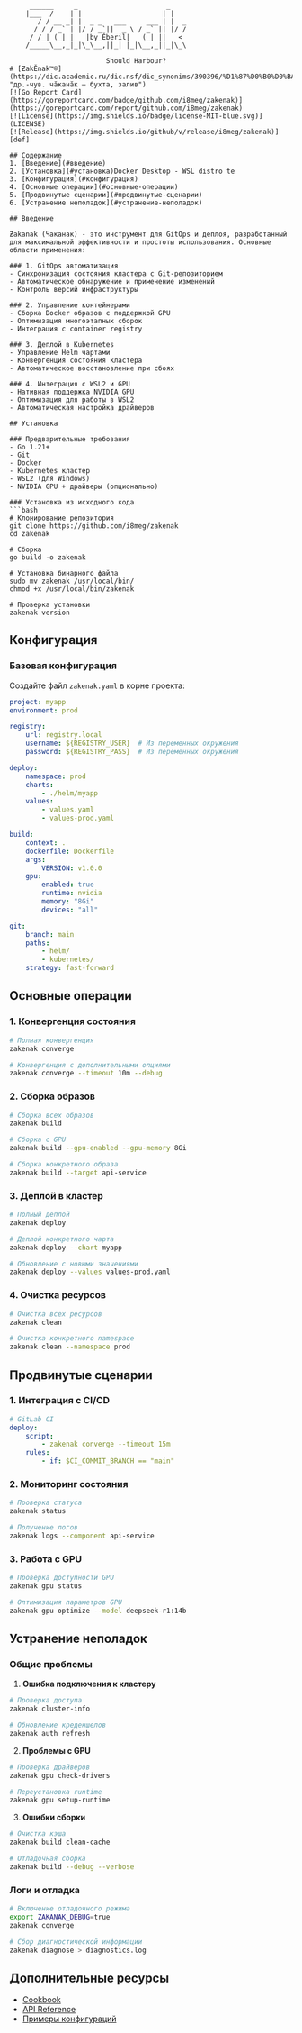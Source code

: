 ```ascii
	 ______     _                      _    
	|___  /    | |                    | |   
	   / / __ _| |  _ _   ___     ___ | |  _
	  / / / _` | |/ / _`||  _ \ / _` || |/ /
	 / /_| (_| |   |by_Ӗberil|   (_| ||   < 
	/_____\__,_|_|\_\__,||_| |_|\__,_||_|\_\
  
					  	Should Harbour?				
# [ƵakӖnak™®](https://dic.academic.ru/dic.nsf/dic_synonims/390396/%D1%87%D0%B0%D0%BA%D0%B0%D0%BD%D0%B0%D0%BAчаканак "др.-чув. чӑканӑк — бухта, залив")
[![Go Report Card](https://goreportcard.com/badge/github.com/i8meg/zakenak)](https://goreportcard.com/report/github.com/i8meg/zakenak)
[![License](https://img.shields.io/badge/license-MIT-blue.svg)](LICENSE)
[![Release](https://img.shields.io/github/v/release/i8meg/zakenak)][def]

## Содержание
1. [Введение](#введение)
2. [Установка](#установка)Docker Desktop - WSL distro te
3. [Конфигурация](#конфигурация)
4. [Основные операции](#основные-операции)
5. [Продвинутые сценарии](#продвинутые-сценарии)
6. [Устранение неполадок](#устранение-неполадок)

## Введение

Ƶakanak (Чаканак) - это инструмент для GitOps и деплоя, разработанный для максимальной эффективности и простоты использования. Основные области применения:

### 1. GitOps автоматизация
- Синхронизация состояния кластера с Git-репозиторием
- Автоматическое обнаружение и применение изменений
- Контроль версий инфраструктуры

### 2. Управление контейнерами
- Сборка Docker образов с поддержкой GPU
- Оптимизация многоэтапных сборок
- Интеграция с container registry

### 3. Деплой в Kubernetes
- Управление Helm чартами
- Конвергенция состояния кластера
- Автоматическое восстановление при сбоях

### 4. Интеграция с WSL2 и GPU
- Нативная поддержка NVIDIA GPU
- Оптимизация для работы в WSL2
- Автоматическая настройка драйверов

## Установка

### Предварительные требования
- Go 1.21+
- Git
- Docker
- Kubernetes кластер
- WSL2 (для Windows)
- NVIDIA GPU + драйверы (опционально)

### Установка из исходного кода
```bash
# Клонирование репозитория
git clone https://github.com/i8meg/zakenak
cd zakenak

# Сборка
go build -o zakenak

# Установка бинарного файла
sudo mv zakenak /usr/local/bin/
chmod +x /usr/local/bin/zakenak

# Проверка установки
zakenak version
```

## Конфигурация

### Базовая конфигурация
Создайте файл `zakenak.yaml` в корне проекта:

```yaml
project: myapp
environment: prod

registry:
	url: registry.local
	username: ${REGISTRY_USER}  # Из переменных окружения
	password: ${REGISTRY_PASS}  # Из переменных окружения

deploy:
	namespace: prod
	charts:
		- ./helm/myapp
	values:
		- values.yaml
		- values-prod.yaml

build:
	context: .
	dockerfile: Dockerfile
	args:
		VERSION: v1.0.0
	gpu:
		enabled: true
		runtime: nvidia
		memory: "8Gi"
		devices: "all"

git:
	branch: main
	paths:
		- helm/
		- kubernetes/
	strategy: fast-forward
```

## Основные операции

### 1. Конвергенция состояния
```bash
# Полная конвергенция
zakenak converge

# Конвергенция с дополнительными опциями
zakenak converge --timeout 10m --debug
```

### 2. Сборка образов
```bash
# Сборка всех образов
zakenak build

# Сборка с GPU
zakenak build --gpu-enabled --gpu-memory 8Gi

# Сборка конкретного образа
zakenak build --target api-service
```

### 3. Деплой в кластер
```bash
# Полный деплой
zakenak deploy

# Деплой конкретного чарта
zakenak deploy --chart myapp

# Обновление с новыми значениями
zakenak deploy --values values-prod.yaml
```

### 4. Очистка ресурсов
```bash
# Очистка всех ресурсов
zakenak clean

# Очистка конкретного namespace
zakenak clean --namespace prod
```

## Продвинутые сценарии

### 1. Интеграция с CI/CD
```yaml
# GitLab CI
deploy:
	script:
		- zakenak converge --timeout 15m
	rules:
		- if: $CI_COMMIT_BRANCH == "main"
```

### 2. Мониторинг состояния
```bash
# Проверка статуса
zakenak status

# Получение логов
zakenak logs --component api-service
```

### 3. Работа с GPU
```bash
# Проверка доступности GPU
zakenak gpu status

# Оптимизация параметров GPU
zakenak gpu optimize --model deepseek-r1:14b
```

## Устранение неполадок

### Общие проблемы
1. **Ошибка подключения к кластеру**
```bash
# Проверка доступа
zakenak cluster-info

# Обновление креденшелов
zakenak auth refresh
```

2. **Проблемы с GPU**
```bash
# Проверка драйверов
zakenak gpu check-drivers

# Переустановка runtime
zakenak gpu setup-runtime
```

3. **Ошибки сборки**
```bash
# Очистка кэша
zakenak build clean-cache

# Отладочная сборка
zakenak build --debug --verbose
```

### Логи и отладка
```bash
# Включение отладочного режима
export ZAKANAK_DEBUG=true
zakenak converge

# Сбор диагностической информации
zakenak diagnose > diagnostics.log
```

## Дополнительные ресурсы
- [Cookbook](COOKBOOK.md)
- [API Reference](API.md)
- [Примеры конфигураций](examples/)

[def]: https://github.com/i8meg/zakenak/releases